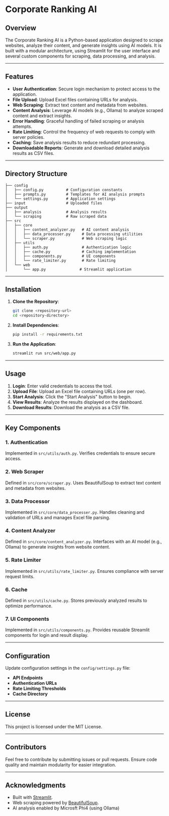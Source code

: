 # Corporate Ranking AI

## Overview
The Corporate Ranking AI is a Python-based application designed to scrape websites, analyze their content, and generate insights using AI models. It is built with a modular architecture, using Streamlit for the user interface and several custom components for scraping, data processing, and analysis.

---

## Features
- **User Authentication**: Secure login mechanism to protect access to the application.
- **File Upload**: Upload Excel files containing URLs for analysis.
- **Web Scraping**: Extract text content and metadata from websites.
- **Content Analysis**: Leverage AI models (e.g., Ollama) to analyze scraped content and extract insights.
- **Error Handling**: Graceful handling of failed scraping or analysis attempts.
- **Rate Limiting**: Control the frequency of web requests to comply with server policies.
- **Caching**: Save analysis results to reduce redundant processing.
- **Downloadable Reports**: Generate and download detailed analysis results as CSV files.

---

## Directory Structure
```
├── config
│   ├── config.py          # Configuration constants
│   ├── prompts.py         # Templates for AI analysis prompts
│   └── settings.py        # Application settings
├── input                  # Uploaded files
├── output
│   ├── analysis           # Analysis results
│   └── scraping           # Raw scraped data
├── src
│   ├── core
│   │   ├── content_analyzer.py   # AI content analysis
│   │   ├── data_processer.py     # Data processing utilities
│   │   └── scraper.py            # Web scraping logic
│   ├── utils
│   │   ├── auth.py               # Authentication logic
│   │   ├── cache.py              # Caching implementation
│   │   ├── components.py         # UI components
│   │   └── rate_limiter.py       # Rate limiting
│   └── web
│       └── app.py               # Streamlit application
```

---

## Installation

1. **Clone the Repository**:
   ```bash
   git clone <repository-url>
   cd <repository-directory>
   ```

2. **Install Dependencies**:
   ```bash
   pip install -r requirements.txt
   ```

3. **Run the Application**:
   ```bash
   streamlit run src/web/app.py
   ```

---

## Usage

1. **Login**: Enter valid credentials to access the tool.
2. **Upload File**: Upload an Excel file containing URLs (one per row).
3. **Start Analysis**: Click the "Start Analysis" button to begin.
4. **View Results**: Analyze the results displayed on the dashboard.
5. **Download Results**: Download the analysis as a CSV file.

---

## Key Components

### 1. **Authentication**
Implemented in `src/utils/auth.py`. Verifies credentials to ensure secure access.

### 2. **Web Scraper**
Defined in `src/core/scraper.py`. Uses BeautifulSoup to extract text content and metadata from websites.

### 3. **Data Processor**
Implemented in `src/core/data_processer.py`. Handles cleaning and validation of URLs and manages Excel file parsing.

### 4. **Content Analyzer**
Defined in `src/core/content_analyzer.py`. Interfaces with an AI model (e.g., Ollama) to generate insights from website content.

### 5. **Rate Limiter**
Implemented in `src/utils/rate_limiter.py`. Ensures compliance with server request limits.

### 6. **Cache**
Defined in `src/utils/cache.py`. Stores previously analyzed results to optimize performance.

### 7. **UI Components**
Implemented in `src/utils/components.py`. Provides reusable Streamlit components for login and result display.

---

## Configuration

Update configuration settings in the `config/settings.py` file:
- **API Endpoints**
- **Authentication URLs**
- **Rate Limiting Thresholds**
- **Cache Directory**

---

## License

This project is licensed under the MIT License.

---

## Contributors

Feel free to contribute by submitting issues or pull requests. Ensure code quality and maintain modularity for easier integration.

---

## Acknowledgments

- Built with [Streamlit](https://streamlit.io/).
- Web scraping powered by [BeautifulSoup](https://www.crummy.com/software/BeautifulSoup/).
- AI analysis enabled by Microsft Phi4 (using Ollama)


